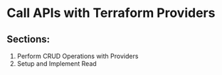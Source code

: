 # Call APIs with Terraform Providers

## Sections:

1. Perform CRUD Operations with Providers
2. Setup and Implement Read
